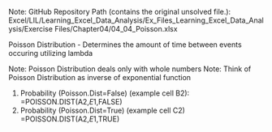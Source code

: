 Note: GitHub Repository Path (contains the original unsolved file.):
Excel/LIL/Learning_Excel_Data_Analysis/Ex_Files_Learning_Excel_Data_Analysis/Exercise Files/Chapter04/04_04_Poisson.xlsx


Poisson Distribution - Determines the amount of time between events occuring utilizing lambda

Note: Poisson Distribution deals only with whole numbers
Note: Think of Poisson Distribution as inverse of exponential function


1. Probability (Poisson.Dist=False) (example cell B2): =POISSON.DIST(A2,$E$1,FALSE)
2. Probability (Poisson.Dist=True) (example cell C2) =POISSON.DIST(A2,$E$1,TRUE)

